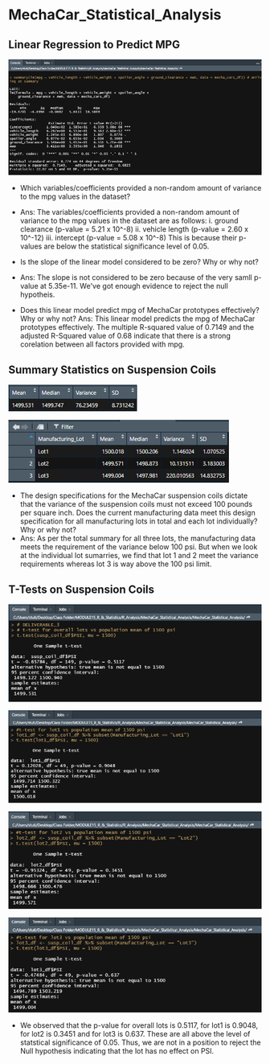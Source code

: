 # MechaCar_Statistical_Analysis

## **Linear Regression to Predict MPG**
**![Summary_Mechcar](./Summary_Mechcar.png)**

* Which variables/coefficients provided a non-random amount of variance to the mpg values in the dataset?
* Ans: The variables/coefficients provided a non-random amount of variance to the mpg values in the dataset are as follows:
i. ground clearance (p-value = 5.21 x 10^-8)
ii. vehicle length (p-value = 2.60 x 10^-12)
iii. intercept (p-value = 5.08 x 10^-8)
This is because their p-values are below the statistical significance level of 0.05.

* Is the slope of the linear model considered to be zero? Why or why not?
* Ans: The slope is not considered to be zero because of the very samll p-value at 5.35e-11. We've got enough evidence to reject the null hypotheis.

* Does this linear model predict mpg of MechaCar prototypes effectively? Why or why not?
Ans: This linear model predicts the mpg of MechaCar prototypes effectively. The multiple R-squared value of 0.7149 and the adjusted R-Squared value of 0.68 indicate  that there is a strong corelation between all factors provided with mpg.

## **Summary Statistics on Suspension Coils**
**![Total_summary](./Total_summary.png)**

**![Lot_summary](./Lot_summary.png)**

* The design specifications for the MechaCar suspension coils dictate that the variance of the suspension coils must not exceed 100 pounds per square inch. Does the current manufacturing data meet this design specification for all manufacturing lots in total and each lot individually? Why or why not?
* Ans: As per the total summary for all three lots, the manufacturing data meets the requirement of the variance below 100 psi. But when we look at the individual lot sumarries, we find that lot 1 and 2 meet the variance requirements whereas lot 3 is way above the 100 psi limit.

## **T-Tests on Suspension Coils**
**![t_test_overall](./t_test_overall.png)**

**![t_test_lot1](./t_test_lot1.png)**

**![t_test_lot2](./t_test_lot2.png)**

**![t_test_lot3](./t_test_lot3.png)**

* We observed that the p-value for overall lots is 0.5117, for lot1 is 0.9048, for lot2 is 0.3451 and for lot3 is 0.637. These are all above the level of statstical significance of 0.05. Thus, we are not in a position to reject the Null hypothesis indicating that the lot has no effect on PSI.